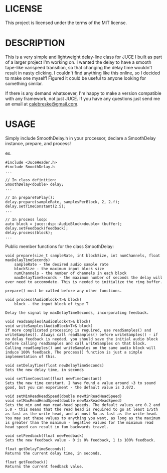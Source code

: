 # LICENSE
This project is licensed under the terms of the MIT license.

# DESCRIPTION
This is a very simple and lightweight delay-line class for JUCE I built as part of a larger project I'm working on. I wanted the delay to have a smooth tape-like varispeed transition, so that changing the delay time wouldn't result in nasty clicking. I couldn't find anything like this online, so I decided to make one myself! Figured it could be useful to anyone looking for something similar.

If there is any demand whatsoever, I'm happy to make a version compatible with any framework, not just JUCE. If you have any questions just send me an email at calebreske@gmail.com.

# USAGE
Simply include SmoothDelay.h in your processor, declare a SmoothDelay instance, prepare, and process!

ex.
```
#include <JuceHeader.h>
#include SmoothDelay.h
...

// In class definition:
SmoothDelay<double> delay;
...

// In prepareToPlay():
delay.prepare(sampleRate, samplesPerBlock, 2, 2.f);
delay.setTimeConstant(2.5);
...

// In process loop:
auto block = juce::dsp::AudioBlock<double> (buffer);
delay.setFeedback(feedback);
delay.process(block);
...
```


Public member functions for the class SmoothDelay:

```
void prepare(size_t sampleRate, int blockSize, int numChannels, float maxDelayTimeSeconds)
    sampleRate - the desired audio sample rate
    blockSize - the maximum input block size
    numChannels - the number of channels in each block
    maxDelayTimeSeconds - the maximum number of seconds the delay will ever need to accomodate. This is needed to initialize the ring buffer.
    
prepare() must be called before any other functions.

void process(AudioBlock<T>& block)
    block - the input block of type T
    
Delay the signal by maxDelayTimeSeconds, incorporating feedback.
    
void readSamples(AudioBlock<T>& block)
void writeSamples(AudioBlock<T>& block)
If more complicated processing is required, use readSamples() and writeSamples(). Always call readSamples() before writeSamples() - if no delay feedback is needed, you should save the initial audio block before calling readSamples and call writeSamples on that block. Calling readSamples() and writeSamples on the same audio block will induce 100% feedback. The process() function is just a simple implementation of this.
    
void setDelayTime(float newDelayTimeSeconds)
Sets the new delay time, in seconds
    
void setTimeConstant(float newTimeConstant)
Sets the new time constant. I have found a value around ~3 to sound good, but you can experiment - the default value is 3.072.

void setMinReadHeadSpeed(double newMinReadHeadSpeed)
void setMaxReadHeadSpeed(double newMaxReadHeadSpeed)
Sets the min and max read-head speeds. The default values are 0.2 and 5.0 - this means that the read head is required to go at least 1/5th as fast as the write head, and at most 5x as fast as the write head. You may set these values to anything you want, as long as the maximum is greater than the minimum - negative values for the minimum read head speed can result in fun backwards travel.

void setFeedback(float newFeedback)
Sets the new feedback value - 0 is 0% feedback, 1 is 100% feedback.

float getDelayTimeSeconds()
Returns the current delay time, in seconds.
    
float getFeedback()
Returns the current feedback value.
```
